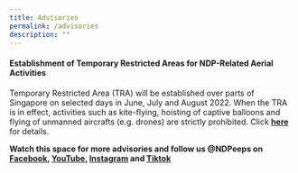 ```yaml
---
title: Advisories
permalink: /advisories
description: ""
---
```

#### Establishment of Temporary Restricted Areas for NDP-Related Aerial Activities
Temporary Restricted Area (TRA) will be established over parts of Singapore on selected days in June, July and August 2022. When the TRA is in effect, activities such as kite-flying, hoisting of captive balloons and flying of unmanned aircrafts (e.g. drones) are strictly prohibited. Click [<b>here</b>](/files/News%20Release%20-%20Establishment%20of%20Temporary%20Restricted%20Area%20for%20NDP-related%20Aerial%20Activities.pdf) for details.

**Watch this space for more advisories and follow us @NDPeeps on [Facebook](https://www.facebook.com/NDPeeps), [YouTube](https://www.youtube.com/user/NDPeeps), [Instagram](https://www.instagram.com/ndpeeps/?hl=en) and [Tiktok](https://www.tiktok.com/@ndpeeps?lang=en)**